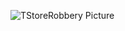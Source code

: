 ![TStoreRobbery Picture ](https://cdn.discordapp.com/attachments/997658430816931930/1000178922719297596/171970595-522d7b63-c0d4-46f09-a984-36d83d7944e3.png)

